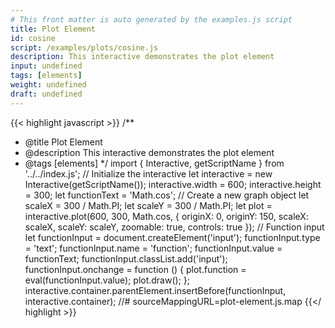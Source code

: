 ```yaml
---
# This front matter is auto generated by the examples.js script
title: Plot Element
id: cosine
script: /examples/plots/cosine.js
description: This interactive demonstrates the plot element
input: undefined
tags: [elements]
weight: undefined
draft: undefined
---
```


{{< highlight javascript >}}
/**
* @title Plot Element
* @description This interactive demonstrates the plot element
* @tags [elements]
*/
import { Interactive, getScriptName } from '../../index.js';
// Initialize the interactive
let interactive = new Interactive(getScriptName());
interactive.width = 600;
interactive.height = 300;
let functionText = 'Math.cos';
// Create a new graph object
let scaleX = 300 / Math.PI;
let scaleY = 300 / Math.PI;
let plot = interactive.plot(600, 300, Math.cos, {
    originX: 0,
    originY: 150,
    scaleX: scaleX,
    scaleY: scaleY,
    zoomable: true,
    controls: true
});
// Function input
let functionInput = document.createElement('input');
functionInput.type = 'text';
functionInput.name = 'function';
functionInput.value = functionText;
functionInput.classList.add('input');
functionInput.onchange = function () {
    plot.function = eval(functionInput.value);
    plot.draw();
};
interactive.container.parentElement.insertBefore(functionInput, interactive.container);
//# sourceMappingURL=plot-element.js.map
{{</ highlight >}}

